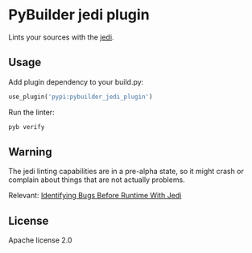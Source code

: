 # PyBuilder jedi plugin

Lints your sources with the [jedi](https://jedi.jedidjah.ch/).

## Usage

Add plugin dependency to your build.py:
```python
use_plugin('pypi:pybuilder_jedi_plugin')
```

Run the linter:
```bash
pyb verify
```

## Warning
The jedi linting capabilities are in a pre-alpha state, so it might crash or complain about things that are not actually problems.

Relevant: [Identifying Bugs Before Runtime With Jedi](https://www.youtube.com/watch?v=DfVHSw0iOsk)

## License
Apache license 2.0

